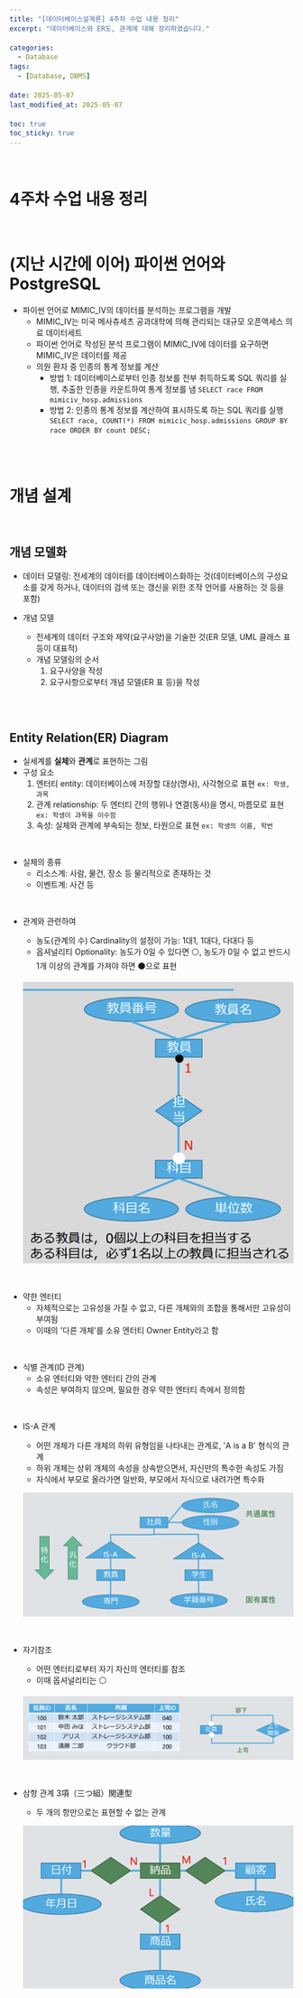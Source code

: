 ```yaml
---
title: "[데이터베이스설계론] 4주차 수업 내용 정리"
excerpt: "데이터베이스와 ER도, 관계에 대해 정리하였습니다."

categories:
  - Database
tags: 
  - [Database, DBMS]

date: 2025-05-07
last_modified_at: 2025-05-07

toc: true
toc_sticky: true
---
```


<br />

# 4주차 수업 내용 정리

<br />

# (지난 시간에 이어) 파이썬 언어와 PostgreSQL
- 파이썬 언어로 MIMIC_IV의 데이터를 분석하는 프로그램을 개발
	- MIMIC_IV는 미국 메사츄세츠 공과대학에 의해 관리되는 대규모 오픈액세스 의료 데이터세트
	- 파이썬 언어로 작성된 분석 프로그램이 MIMIC_IV에 데이터를 요구하면 MIMIC_IV은 데이터를 제공
	- 의원 환자 중 인종의 통계 정보를 계산
		- 방법 1: 데이터베이스로부터 인종 정보를 전부 취득하도록 SQL 쿼리를 실행, 추출한 인종을 카운트하여 통계 정보를 냄 `SELECT race FROM mimiciv_hosp.admissions`
		- 방법 2: 인종의 통계 정보를 계산하여 표시하도록 하는 SQL 쿼리를 실행 `SELECT race, COUNT(*) FROM mimicic_hosp.admissions GROUP BY race ORDER BY count DESC;`

<br />
<br />

# 개념 설계

<br />

## 개념 모델화
- 데이터 모델링: 전세계의 데이터를 데이터베이스화하는 것(데이터베이스의 구성요소를 갖게 하거나, 데이터의 검색 또는 갱신을 위한 조작 언어를 사용하는 것 등을 포함)

- 개념 모델
	- 전세계의 데이터 구조와 제약(요구사양)을 기술한 것(ER 모델, UML 클래스 표 등이 대표적)
	- 개념 모델링의 순서
		1. 요구사양을 작성
		2. 요구사항으로부터 개념 모델(ER 표 등)을 작성

<br />
<br />

## Entity Relation(ER) Diagram

- 실세계를 **실체**와 **관계**로 표현하는 그림
- 구성 요소
	1. 엔터티 entity: 데이터베이스에 저장할 대상(명사), 사각형으로 표현 `ex: 학생, 과목`
	2. 관계 relationship: 두 엔터티 간의 행위나 연결(동사)을 명시, 마름모로 표현 `ex: 학생이 과목을 이수함`
	3. 속성: 실체와 관계에 부속되는 정보, 타원으로 표현 `ex: 학생의 이름, 학번`

<br />

- 실체의 종류
	- 리소스계: 사람, 물건, 장소 등 물리적으로 존재하는 것
	- 이벤트계: 사건 등

<br />

- 관계와 관련하여
	- 농도(관계의 수) Cardinality의 설정이 가능: 1대1, 1대다, 다대다 등
	- 옵셔널리티 Optionality: 농도가 0일 수 있다면 ⚪️, 농도가 0일 수 없고 반드시 1개 이상의 관계를 가져야 하면 ⚫️으로 표현

	![](/attachments/database-04-01.png)

<br />

- 약한 엔터티
	- 자체적으로는 고유성을 가질 수 없고, 다른 개체와의 조합을 통해서만 고유성이 부여됨
	- 이때의 '다른 개체'를 소유 엔터티 Owner Entity라고 함

<br />

- 식별 관계(ID 관계)
	- 소유 엔터티와 약한 엔터티 간의 관계
	- 속성은 부여하지 않으며, 필요한 경우 약한 엔터티 측에서 정의함

<br />

- IS-A 관계
	- 어떤 개체가 다른 개체의 하위 유형임을 나타내는 관계로, 'A is a B' 형식의 관계
	- 하위 개체는 상위 개체의 속성을 상속받으면서, 자신만의 특수한 속성도 가짐
	- 자식에서 부모로 올라가면 일반화, 부모에서 자식으로 내려가면 특수화

	![](/attachments/database-04-02.png)

<br />

- 자기참조
	- 어떤 엔터티로부터 자기 자신의 엔터티를 참조
	- 이때 옵셔널리티는 ⚪️

	![](/attachments/database-04-03.png)

<br />

- 삼항 관계 3項（三つ組）関連型
	- 두 개의 항만으로는 표현할 수 없는 관계

	![](/attachments/database-04-04.png)

<br />
<br />